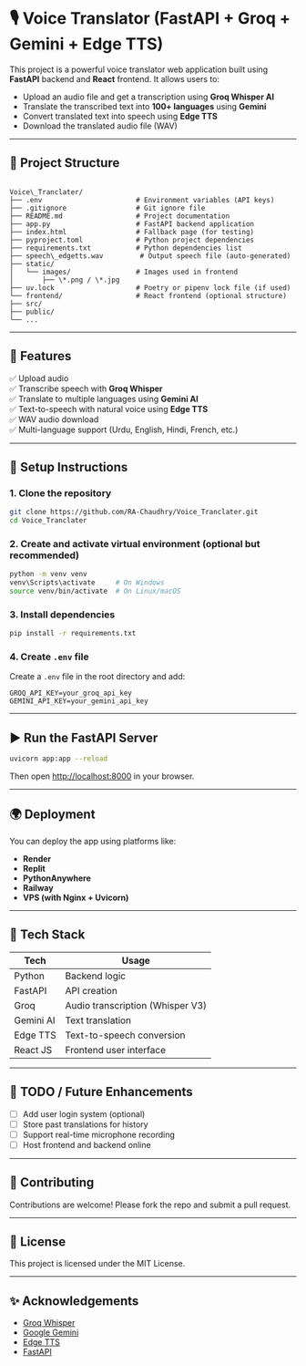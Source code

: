 # 🎙️ Voice Translator (FastAPI + Groq + Gemini + Edge TTS)

This project is a powerful voice translator web application built using **FastAPI** backend and **React** frontend. It allows users to:
- Upload an audio file and get a transcription using **Groq Whisper AI**
- Translate the transcribed text into **100+ languages** using **Gemini**
- Convert translated text into speech using **Edge TTS**
- Download the translated audio file (WAV)

---

## 📂 Project Structure

```

Voice\_Tranclater/
├── .env                       # Environment variables (API keys)
├── .gitignore                 # Git ignore file
├── README.md                  # Project documentation
├── app.py                     # FastAPI backend application
├── index.html                 # Fallback page (for testing)
├── pyproject.toml             # Python project dependencies
├── requirements.txt           # Python dependencies list
├── speech\_edgetts.wav         # Output speech file (auto-generated)
├── static/
│   └── images/                # Images used in frontend
│       ├── \*.png / \*.jpg
├── uv.lock                    # Poetry or pipenv lock file (if used)
└── frontend/                  # React frontend (optional structure)
├── src/
├── public/
└── ...

````

---

## 🚀 Features

✅ Upload audio  
✅ Transcribe speech with **Groq Whisper**  
✅ Translate to multiple languages using **Gemini AI**  
✅ Text-to-speech with natural voice using **Edge TTS**  
✅ WAV audio download  
✅ Multi-language support (Urdu, English, Hindi, French, etc.)  

---

## 🔧 Setup Instructions

### 1. Clone the repository
```bash
git clone https://github.com/RA-Chaudhry/Voice_Tranclater.git
cd Voice_Tranclater
````

### 2. Create and activate virtual environment (optional but recommended)

```bash
python -m venv venv
venv\Scripts\activate     # On Windows
source venv/bin/activate  # On Linux/macOS
```

### 3. Install dependencies

```bash
pip install -r requirements.txt
```

### 4. Create `.env` file

Create a `.env` file in the root directory and add:

```
GROQ_API_KEY=your_groq_api_key
GEMINI_API_KEY=your_gemini_api_key
```

---

## ▶️ Run the FastAPI Server

```bash
uvicorn app:app --reload
```

Then open [http://localhost:8000](http://localhost:8000) in your browser.

---

## 🌍 Deployment

You can deploy the app using platforms like:

* **Render**
* **Replit**
* **PythonAnywhere**
* **Railway**
* **VPS (with Nginx + Uvicorn)**

---

## 🧠 Tech Stack

| Tech      | Usage                            |
| --------- | -------------------------------- |
| Python    | Backend logic                    |
| FastAPI   | API creation                     |
| Groq      | Audio transcription (Whisper V3) |
| Gemini AI | Text translation                 |
| Edge TTS  | Text-to-speech conversion        |
| React JS  | Frontend user interface          |

---

## 📌 TODO / Future Enhancements

* [ ] Add user login system (optional)
* [ ] Store past translations for history
* [ ] Support real-time microphone recording
* [ ] Host frontend and backend online

---

## 🤝 Contributing

Contributions are welcome! Please fork the repo and submit a pull request.

---

## 📄 License

This project is licensed under the MIT License.

---

## ✨ Acknowledgements

* [Groq Whisper](https://console.groq.com/)
* [Google Gemini](https://ai.google.dev/)
* [Edge TTS](https://github.com/rany2/edge-tts)
* [FastAPI](https://fastapi.tiangolo.com/)
